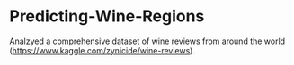 # Predicting-Wine-Regions

Analzyed a comprehensive dataset of wine reviews from around the world (https://www.kaggle.com/zynicide/wine-reviews).
